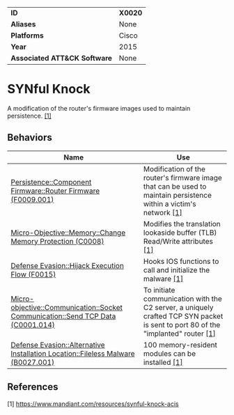 |||
|---|---|
|**ID**|**X0020**|
|**Aliases**|None|
|**Platforms**|Cisco|
|**Year**|2015|
|**Associated ATT&CK Software**|None|


SYNful Knock
============
A modification of the router's firmware images used to maintain persistence. [[1]](#1)

Behaviors
---------
|Name|Use|
|---|---|
|[Persistence::Component Firmware::Router Firmware (F0009.001)](../persistence/component-firmware.md)|Modification of the router's firmware image that can be used to maintain persistence within a victim's network [[1]](#1)|
|[Micro-Objective::Memory::Change Memory Protection (C0008)](../micro-behaviors/memory/memory-protect.md)|Modifies the translation lookaside buffer (TLB) Read/Write attributes  [[1]](#1)|
|[Defense Evasion::Hijack Execution Flow (F0015)](../defense-evasion/hijack-execution-flow.md)|Hooks IOS functions to call and initialize the malware  [[1]](#1)|
|[Micro-objective::Communication::Socket Communication::Send TCP Data (C0001.014)](../micro-behaviors/communication/socket-comm.md)|To initiate communication with the C2 server, a uniquely crafted TCP SYN packet is sent to port 80 of the "implanted" router  [[1]](#1)|
|[Defense Evasion::Alternative Installation Location::Fileless Malware (B0027.001)](../defense-evasion/alter-install-location.md)|100 memory-resident modules can be installed  [[1]](#1)|

References
----------
<a name="1">[1]</a> https://www.mandiant.com/resources/synful-knock-acis
